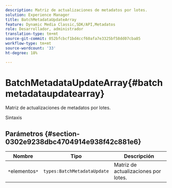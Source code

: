 ```yaml
---
description: Matriz de actualizaciones de metadatos por lotes.
solution: Experience Manager
title: BatchMetadataUpdateArray
feature: Dynamic Media Classic,SDK/API,Metadatos
role: Desarrollador, administrador
translation-type: tm+mt
source-git-commit: 052bfcbcf1bd4ccf60afa7e3325bf58dd07cba85
workflow-type: tm+mt
source-wordcount: '33'
ht-degree: 18%

---
```



# BatchMetadataUpdateArray{#batchmetadataupdatearray}

Matriz de actualizaciones de metadatos por lotes.

Sintaxis

## Parámetros {#section-0302e9238dbc4704914e938f42c881e6}

| Nombre | Tipo | Descripción |
|---|---|---|
| `*`elementos`*` | `types:BatchMetadataUpdate` | Matriz de actualizaciones por lotes. |

